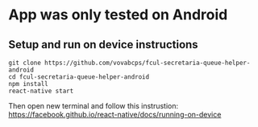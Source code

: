 # App was only tested on Android

## Setup and run on device instructions

```
git clone https://github.com/vovabcps/fcul-secretaria-queue-helper-android
cd fcul-secretaria-queue-helper-android
npm install
react-native start
```
Then open new terminal and follow this instrustion:
https://facebook.github.io/react-native/docs/running-on-device
